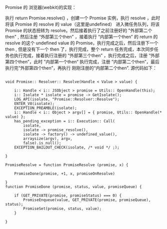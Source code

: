 Promise 的 浏览器(webkit)的实现：

执行 return Promise.resolve() ，创建一个 Promise 实例，执行 resolve ，此时将该 Promise 的 resolve 的 value（这里是undefined） 进入微任务队列，将该 Promise 的状态扭转为 resolve。然后接着执行了之前注册好的 "外部第二个then" , 然后注册 “外部第三个then” ，接着执行 “内部第一个then” 的 return 的 resolve 的这个 undefined value 的 Promise，执行完成之后，然后注册下一个then , 但是没有下一个 then 了，执行完成，整个 return 任务完成，本次同步任务也执行完成，接着执行注册的 “外部第三个then” ，执行完成之后，注册 “外部第四个then”，此时 ”内部第一个then“ 执行完成，注册 ”内部第二个then”，最后执行完“外部第四个then”，再执行 刚刚注册的“内部第二个then”.
源代码如下：

``` 

void Promise:: Resolver:: Resolve(Handle < Value > value) {

    i:: Handle < i:: JSObject > promise = Utils:: OpenHandle(this);
    i:: Isolate * isolate = promise -> GetIsolate();
    LOG_API(isolate, "Promise::Resolver::Resolve");
    ENTER_V8(isolate);
    EXCEPTION_PREAMBLE(isolate);
    i:: Handle < i:: Object > argv[] = { promise, Utils:: OpenHandle(* value) };
    has_pending_exception = i:: Execution:: Call(
        isolate,
        isolate -> promise_resolve(),
        isolate -> factory() -> undefined_value(),
        arraysize(argv), argv,
        false).is_null();
    EXCEPTION_BAILOUT_CHECK(isolate, /* void */ ;);

}

PromiseResolve = function PromiseResolve (promise, x) {

    PromiseDone(promise, +1, x, promiseOnResolve)

}
function PromiseDone (promise, status, value, promiseQueue) {

    if (GET_PRIVATE(promise, promiseStatus) === 0) {
        PromiseEnqueue(value, GET_PRIVATE(promise, promiseQueue), status);
        PromiseSet(promise, status, value);
    }

}
```
